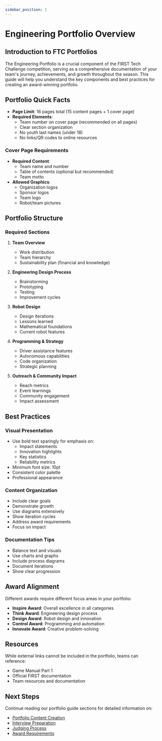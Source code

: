 ```yaml
---
sidebar_position: 1
---
```


# Engineering Portfolio Overview

## Introduction to FTC Portfolios

The Engineering Portfolio is a crucial component of the FIRST Tech Challenge competition, serving as a comprehensive documentation of your team's journey, achievements, and growth throughout the season. This guide will help you understand the key components and best practices for creating an award-winning portfolio.

## Portfolio Quick Facts

- **Page Limit**: 16 pages total (15 content pages + 1 cover page)
- **Required Elements**:
  - Team number on cover page (recommended on all pages)
  - Clear section organization
  - No youth last names (under 18)
  - No links/QR codes to online resources

### Cover Page Requirements
- **Required Content**:
  - Team name and number
  - Table of contents (optional but recommended)
  - Team motto
- **Allowed Graphics**:
  - Organization logos
  - Sponsor logos
  - Team logo
  - Robot/team pictures

## Portfolio Structure

### Required Sections
1. **Team Overview**
   - Work distribution
   - Team hierarchy
   - Sustainability plan (financial and knowledge)

2. **Engineering Design Process**
   - Brainstorming
   - Prototyping
   - Testing
   - Improvement cycles

3. **Robot Design**
   - Design iterations
   - Lessons learned
   - Mathematical foundations
   - Current robot features

4. **Programming & Strategy**
   - Driver assistance features
   - Autonomous capabilities
   - Code organization
   - Strategic planning

5. **Outreach & Community Impact**
   - Reach metrics
   - Event learnings
   - Community engagement
   - Impact assessment

## Best Practices

### Visual Presentation
- Use bold text sparingly for emphasis on:
  - Impact statements
  - Innovation highlights
  - Key statistics
  - Reliability metrics
- Minimum font size: 10pt
- Consistent color palette
- Professional appearance

### Content Organization
- Include clear goals
- Demonstrate growth
- Use diagrams extensively
- Show iteration cycles
- Address award requirements
- Focus on impact

### Documentation Tips
- Balance text and visuals
- Use charts and graphs
- Include process diagrams
- Document iterations
- Show clear progression

## Award Alignment

Different awards require different focus areas in your portfolio:

- **Inspire Award**: Overall excellence in all categories
- **Think Award**: Engineering design process
- **Design Award**: Robot design and innovation
- **Control Award**: Programming and automation
- **Innovate Award**: Creative problem-solving

## Resources

While external links cannot be included in the portfolio, teams can reference:
- Game Manual Part 1
- Official FIRST documentation
- Team resources and documentation

## Next Steps

Continue reading our portfolio guide sections for detailed information on:
- [Portfolio Content Creation](./content.md)
- [Interview Preparation](./interview.md)
- [Judging Process](./judging.md)
- [Award Requirements](./awards.md) 